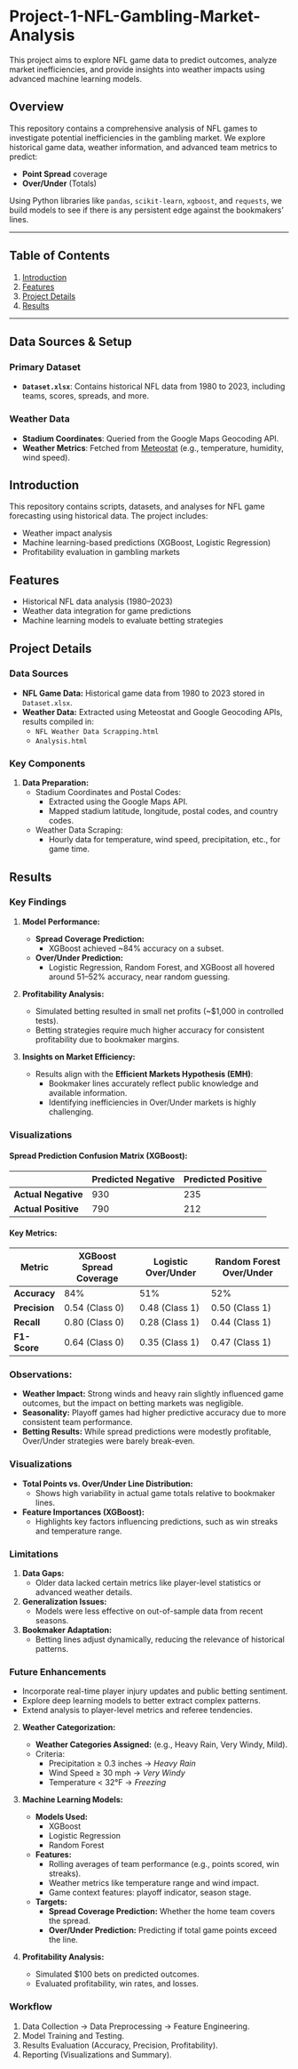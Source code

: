 # Project-1-NFL-Gambling-Market-Analysis
This project aims to explore NFL game data to predict outcomes, analyze market inefficiencies, and provide insights into weather impacts using advanced machine learning models.

## Overview
This repository contains a comprehensive analysis of NFL games to investigate potential inefficiencies in the gambling market. We explore historical game data, weather information, and advanced team metrics to predict:
- **Point Spread** coverage
- **Over/Under** (Totals)

Using Python libraries like `pandas`, `scikit-learn`, `xgboost`, and `requests`, we build models to see if there is any persistent edge against the bookmakers’ lines.

---

## Table of Contents
1. [Introduction](#introduction)
2. [Features](#features)
3. [Project Details](#project-details)
4. [Results](#results)

---

## Data Sources & Setup

### Primary Dataset
- **`Dataset.xlsx`**: Contains historical NFL data from 1980 to 2023, including teams, scores, spreads, and more.

### Weather Data
- **Stadium Coordinates**: Queried from the Google Maps Geocoding API.
- **Weather Metrics**: Fetched from [Meteostat](https://meteostat.net/) (e.g., temperature, humidity, wind speed).

## Introduction

This repository contains scripts, datasets, and analyses for NFL game forecasting using historical data. The project includes:
- Weather impact analysis
- Machine learning-based predictions (XGBoost, Logistic Regression)
- Profitability evaluation in gambling markets

## Features

- Historical NFL data analysis (1980–2023)
- Weather data integration for game predictions
- Machine learning models to evaluate betting strategies

## Project Details

### Data Sources
- **NFL Game Data:** Historical game data from 1980 to 2023 stored in `Dataset.xlsx`.
- **Weather Data:** Extracted using Meteostat and Google Geocoding APIs, results compiled in:
  - `NFL Weather Data Scrapping.html`
  - `Analysis.html`

### Key Components
1. **Data Preparation:**
   - Stadium Coordinates and Postal Codes:
     - Extracted using the Google Maps API.
     - Mapped stadium latitude, longitude, postal codes, and country codes.
   - Weather Data Scraping:
     - Hourly data for temperature, wind speed, precipitation, etc., for game time.

## Results

### Key Findings
1. **Model Performance:**
   - **Spread Coverage Prediction:**
     - XGBoost achieved ~84% accuracy on a subset.
   - **Over/Under Prediction:**
     - Logistic Regression, Random Forest, and XGBoost all hovered around 51–52% accuracy, near random guessing.

2. **Profitability Analysis:**
   - Simulated betting resulted in small net profits (~$1,000 in controlled tests).
   - Betting strategies require much higher accuracy for consistent profitability due to bookmaker margins.

3. **Insights on Market Efficiency:**
   - Results align with the **Efficient Markets Hypothesis (EMH)**:
     - Bookmaker lines accurately reflect public knowledge and available information.
     - Identifying inefficiencies in Over/Under markets is highly challenging.

### Visualizations
#### Spread Prediction Confusion Matrix (XGBoost):
|                  | Predicted Negative | Predicted Positive |
|------------------|--------------------|--------------------|
| **Actual Negative** | 930                | 235                |
| **Actual Positive** | 790                | 212                |

#### Key Metrics:
| Metric          | XGBoost Spread Coverage | Logistic Over/Under | Random Forest Over/Under |
|------------------|--------------------------|----------------------|---------------------------|
| **Accuracy**    | 84%                     | 51%                 | 52%                      |
| **Precision**   | 0.54 (Class 0)          | 0.48 (Class 1)      | 0.50 (Class 1)           |
| **Recall**      | 0.80 (Class 0)          | 0.28 (Class 1)      | 0.44 (Class 1)           |
| **F1-Score**    | 0.64 (Class 0)          | 0.35 (Class 1)      | 0.47 (Class 1)           |

### Observations:
- **Weather Impact:** Strong winds and heavy rain slightly influenced game outcomes, but the impact on betting markets was negligible.
- **Seasonality:** Playoff games had higher predictive accuracy due to more consistent team performance.
- **Betting Results:** While spread predictions were modestly profitable, Over/Under strategies were barely break-even.

### Visualizations
- **Total Points vs. Over/Under Line Distribution:**
  - Shows high variability in actual game totals relative to bookmaker lines.
- **Feature Importances (XGBoost):**
  - Highlights key factors influencing predictions, such as win streaks and temperature range.

### Limitations
1. **Data Gaps:**
   - Older data lacked certain metrics like player-level statistics or advanced weather details.
2. **Generalization Issues:**
   - Models were less effective on out-of-sample data from recent seasons.
3. **Bookmaker Adaptation:**
   - Betting lines adjust dynamically, reducing the relevance of historical patterns.

### Future Enhancements
- Incorporate real-time player injury updates and public betting sentiment.
- Explore deep learning models to better extract complex patterns.
- Extend analysis to player-level metrics and referee tendencies.

2. **Weather Categorization:**
   - **Weather Categories Assigned:** (e.g., Heavy Rain, Very Windy, Mild).
   - Criteria:
     - Precipitation ≥ 0.3 inches → *Heavy Rain*
     - Wind Speed ≥ 30 mph → *Very Windy*
     - Temperature < 32°F → *Freezing*

3. **Machine Learning Models:**
   - **Models Used:**
     - XGBoost
     - Logistic Regression
     - Random Forest
   - **Features:**
     - Rolling averages of team performance (e.g., points scored, win streaks).
     - Weather metrics like temperature range and wind impact.
     - Game context features: playoff indicator, season stage.
   - **Targets:**
     - **Spread Coverage Prediction:** Whether the home team covers the spread.
     - **Over/Under Prediction:** Predicting if total game points exceed the line.

4. **Profitability Analysis:**
   - Simulated $100 bets on predicted outcomes.
   - Evaluated profitability, win rates, and losses.

### Workflow
1. Data Collection → Data Preprocessing → Feature Engineering.
2. Model Training and Testing.
3. Results Evaluation (Accuracy, Precision, Profitability).
4. Reporting (Visualizations and Summary).



